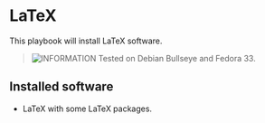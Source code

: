 # LaTeX

This playbook will install LaTeX software.

> ![INFORMATION](../imgs/information-icon.png) Tested on Debian Bullseye and Fedora 33.

## Installed software

+ LaTeX with some LaTeX packages.